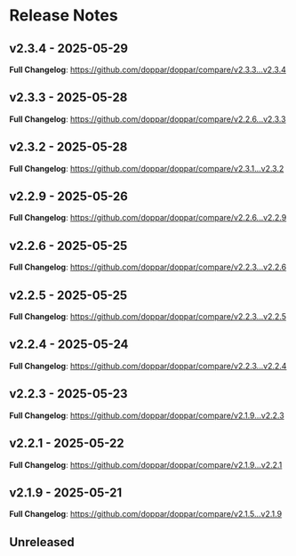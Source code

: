 # Release Notes

## v2.3.4 - 2025-05-29

**Full Changelog**: https://github.com/doppar/doppar/compare/v2.3.3...v2.3.4

## v2.3.3 - 2025-05-28

**Full Changelog**: https://github.com/doppar/doppar/compare/v2.2.6...v2.3.3

## v2.3.2 - 2025-05-28

**Full Changelog**: https://github.com/doppar/doppar/compare/v2.3.1...v2.3.2

## v2.2.9 - 2025-05-26

**Full Changelog**: https://github.com/doppar/doppar/compare/v2.2.6...v2.2.9

## v2.2.6 - 2025-05-25

**Full Changelog**: https://github.com/doppar/doppar/compare/v2.2.3...v2.2.6

## v2.2.5 - 2025-05-25

**Full Changelog**: https://github.com/doppar/doppar/compare/v2.2.3...v2.2.5

## v2.2.4 - 2025-05-24

**Full Changelog**: https://github.com/doppar/doppar/compare/v2.2.3...v2.2.4

## v2.2.3 - 2025-05-23

**Full Changelog**: https://github.com/doppar/doppar/compare/v2.1.9...v2.2.3

## v2.2.1 - 2025-05-22

**Full Changelog**: https://github.com/doppar/doppar/compare/v2.1.9...v2.2.1

## v2.1.9 - 2025-05-21

**Full Changelog**: https://github.com/doppar/doppar/compare/v2.1.5...v2.1.9

## Unreleased
